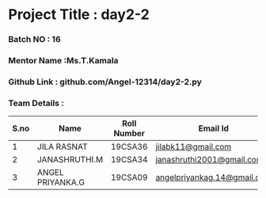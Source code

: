 # Project Title : day2-2 
### Batch NO : 16
### Mentor Name :Ms.T.Kamala 
### Github Link : github.com/Angel-12314/day2-2.py
### Team Details :
| S.no  | Name  | Roll Number  | Email Id  |
|-------|-------|--------------|-----------|
| 1  | JILA RASNAT  | 19CSA36  |jilabk11@gmail.com   |
|  2 | JANASHRUTHI.M  |19CSA34   |janashruthi2001@gmail.com   |
| 3  | ANGEL PRIYANKA.G  |19CSA09   |angelpriyankag.14@gmail.com   |
